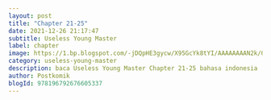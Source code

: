 ```yaml
---
layout: post 
title: "Chapter 21-25"
date: 2021-12-26 21:17:47
subtitle: Useless Young Master
label: chapter
image: https://1.bp.blogspot.com/-jDQpHE3gycw/X95GcYk8tYI/AAAAAAAAN2k/0jMdaPQIBSEHj96twrI5NeLpUMdoaPO5gCLcBGAsYHQ/s72-c/dasd23adg34.webp
category: useless-young-master
description: baca Useless Young Master Chapter 21-25 bahasa indonesia 
author: Postkomik
blogId: 978196792676605337
---
```

